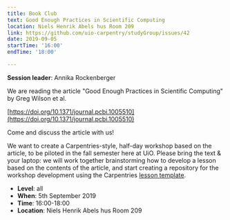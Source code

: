 ```yaml
---
title: Book Club
text: Good Enough Practices in Scientific Computing
location: Niels Henrik Abels hus Room 209
link: https://github.com/uio-carpentry/studyGroup/issues/42
date: 2019-09-05
startTime: '16:00'
endTime: '18:00'

---
```


**Session leader**: Annika Rockenberger

We are reading the article "Good Enough Practices in Scientific Computing" by Greg Wilson et al.

[https://doi.org/10.1371/journal.pcbi.1005510](https://doi.org/10.1371/journal.pcbi.1005510)

Come and discuss the article with us!

We want to create a Carpentries-style, half-day workshop based on the article, to be piloted in the fall semester here at UiO.
Please bring the text & your laptop: we will work together brainstorming how to develop a lesson based on the contents of the article,
and start creating a repository for the workshop development using the Carpentries [lesson template](https://github.com/carpentries/styles).

- **Level**: all
- **When**: 5th September 2019
- **Time**: 16:00-18:00
- **Location**:  Niels Henrik Abels hus Room 209
